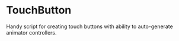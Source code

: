 # TouchButton
Handy script for creating touch buttons with ability to auto-generate animator controllers.
